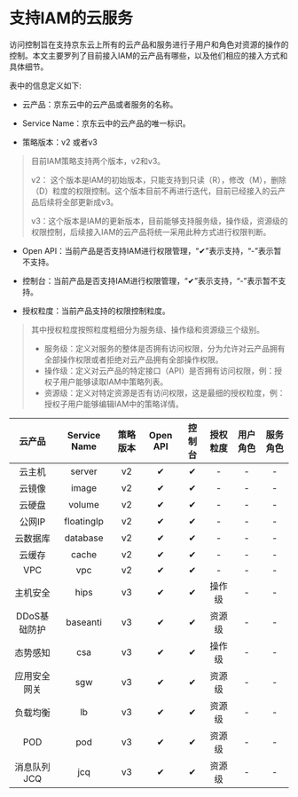 # 支持IAM的云服务

访问控制旨在支持京东云上所有的云产品和服务进行子用户和角色对资源的操作的控制。本文主要罗列了目前接入IAM的云产品有哪些，以及他们相应的接入方式和具体细节。

表中的信息定义如下:

- 云产品：京东云中的云产品或者服务的名称。

- Service Name：京东云中的云产品的唯一标识。

- 策略版本：v2 或者v3

> 目前IAM策略支持两个版本，v2和v3。
>
> v2： 这个版本是IAM的初始版本，只能支持到只读（R），修改（M），删除（D）粒度的权限控制。这个版本目前不再进行迭代，目前已经接入的云产品后续将全部更新成v3。
>
> v3：这个版本是IAM的更新版本，目前能够支持服务级，操作级，资源级的权限控制，后续接入IAM的云产品将统一采用此种方式进行权限判断。

- Open API：当前产品是否支持IAM进行权限管理，“✔”表示支持，“-”表示暂不支持。

- 控制台：当前产品是否支持IAM进行权限管理，“✔”表示支持，“-”表示暂不支持。

- 授权粒度：当前产品支持的权限控制粒度。

> 其中授权粒度按照粒度粗细分为服务级、操作级和资源级三个级别。
>
> - 服务级：定义对服务的整体是否拥有访问权限，分为允许对云产品拥有全部操作权限或者拒绝对云产品拥有全部操作权限。
> - 操作级：定义对云产品的特定接口（API）是否拥有访问权限，例：授权子用户能够读取IAM中策略列表。
> - 资源级：定义对特定资源是否有访问权限，这是最细的授权粒度，例：授权子用户能够编辑IAM中的策略详情。

|  **云产品**  | **Service Name** | **策略版本** | **Open API** | **控制台** | **授权粒度** | **用户角色** | **服务角色** |
| :----------: | :--------------: | :------: | :------: | :----: | :------: | :------: | :------: |
|    云主机    |      server      |    v2    |    ✔     |   ✔    |    -     |    -     |    -     |
|    云镜像    |      image       |    v2    |    ✔     |   ✔    |    -     |    -     |    -     |
|    云硬盘    |      volume      |    v2    |    ✔     |   ✔    |    -     |    -     |    -     |
|    公网IP    |    floatingIp    |    v2    |    ✔     |   ✔    |    -     |    -     |    -     |
|   云数据库   |     database     |    v2    |    ✔     |   ✔    |    -     |    -     |    -     |
|    云缓存    |      cache       |    v2    |    ✔     |   ✔    |    -     |    -     |    -     |
|     VPC      |       vpc        |    v2    |    ✔     |   ✔    |    -     |    -     |    -     |
|   主机安全   |       hips       |    v3    |    ✔     |   ✔    |  操作级  |    -     |    -     |
| DDoS基础防护 |     baseanti     |    v3    |    ✔     |   ✔    |  资源级  |    -     |    -     |
|   态势感知   |       csa        |    v3    |    ✔     |   ✔    |  操作级  |    -     |    -     |
| 应用安全网关 |       sgw        |    v3    |    ✔     |   ✔    |  资源级  |    -     |    -     |
|   负载均衡   |        lb        |    v3    |    ✔     |   ✔    |  资源级  |    -     |    -     |
|     POD      |       pod        |    v3    |    ✔     |   ✔    |  资源级  |    -     |    -     |
| 消息队列JCQ  |       jcq        |    v3    |    ✔     |   ✔    |  资源级  |    -     |    -     |
